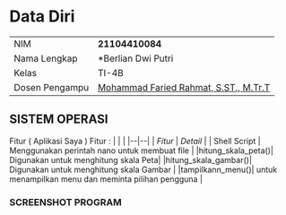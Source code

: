 # Data Diri

|  |  |
|--|--|
| NIM | **21104410084** |
| Nama Lengkap | *Berlian Dwi Putri
| Kelas | TI-4B |
| Dosen Pengampu | [Mohammad Faried Rahmat, S.ST., M.Tr.T](https://github.com/mrhmt80) |

## SISTEM OPERASI
Fitur ( Aplikasi Saya )
Fitur : 
|  |  |
|--|--|
| *Fitur* | *Detail* |
| Shell Script | Menggunakan perintah nano untuk membuat file |
|hitung_skala_peta()| Digunakan untuk menghitung skala Peta|
|hitung_skala_gambar()|  Digunakan untuk menghitung skala Gambar |
|tampilkann_menu()| untuk menampilkan menu dan meminta pilihan pengguna |

### SCREENSHOT PROGRAM

